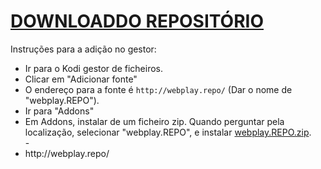 # <a href="webplay.REPO.zip">DOWNLOADDO REPOSITÓRIO</a>

Instruções para a adição no gestor:


<p align="left">
  <ul>
    <li>Ir para o Kodi gestor de ficheiros.</li>
    <li>Clicar em "Adicionar fonte"</li>
    <li>O endereço para a fonte é <code>http://webplay.repo/</code> (Dar o nome de "webplay.REPO").</li>
    <li>Ir para "Addons"</li>
    <li>Em Addons, instalar de um ficheiro zip. Quando perguntar pela localização, selecionar "webplay.REPO", e instalar <a href="webplay.REPO.zip">webplay.REPO.zip</a>.</li>
    -
    <li>http://webplay.repo/</li>
    
</ul>

                                      
                                       

</p>


